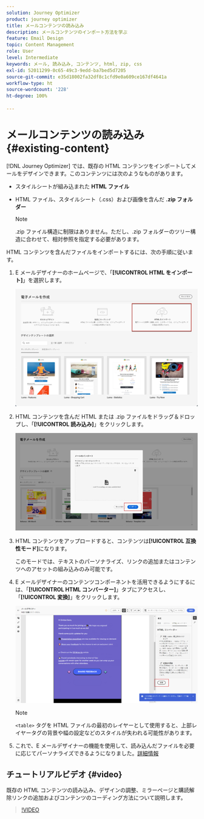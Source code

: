 ```yaml
---
solution: Journey Optimizer
product: journey optimizer
title: メールコンテンツの読み込み
description: メールコンテンツのインポート方法を学ぶ
feature: Email Design
topic: Content Management
role: User
level: Intermediate
keywords: メール, 読み込み, コンテンツ, html, zip, css
exl-id: 52011299-0c65-49c3-9edd-ba7bed5d7205
source-git-commit: e35d18002fa32df8c1cfd9e0a609ce167df4641a
workflow-type: ht
source-wordcount: '228'
ht-degree: 100%

---
```


# メールコンテンツの読み込み {#existing-content}

[!DNL Journey Optimizer] では、既存の HTML コンテンツをインポートしてメールをデザインできます。このコンテンツには次のようなものがあります。

* スタイルシートが組み込まれた **HTML ファイル**
* HTML ファイル、スタイルシート（.css）および画像を含んだ **.zip フォルダー**

  >[!NOTE]
  >
  >.zip ファイル構造に制限はありません。ただし、.zip フォルダーのツリー構造に合わせて、相対参照を指定する必要があります。

HTML コンテンツを含んだファイルをインポートするには、次の手順に従います。

1. E メールデザイナーのホームページで、「**[!UICONTROL HTML をインポート]**」を選択します。

   ![](assets/import-html_2.png)

1. HTML コンテンツを含んだ HTML または .zip ファイルをドラッグ＆ドロップし、「**[!UICONTROL 読み込み]**」をクリックします。

   ![](assets/html-imported_2.png)

1. HTML コンテンツをアップロードすると、コンテンツは&#x200B;**[!UICONTROL 互換性モード]**&#x200B;になります。

   このモードでは、テキストのパーソナライズ、リンクの追加またはコンテンツへのアセットの組み込みのみ可能です。

1. E メールデザイナーのコンテンツコンポーネントを活用できるようにするには、「**[!UICONTROL HTML コンバーター]**」タブにアクセスし、「**[!UICONTROL 変換]**」をクリックします。

   ![](assets/html-imported.png)

   >[!NOTE]
   >
   > `<table>` タグを HTML ファイルの最初のレイヤーとして使用すると、上部レイヤータグの背景や幅の設定などのスタイルが失われる可能性があります。

1. これで、E メールデザイナーの機能を使用して、読み込んだファイルを必要に応じてパーソナライズできるようになりました。[詳細情報](content-from-scratch.md)

## チュートリアルビデオ {#video}

既存の HTML コンテンツの読み込み、デザインの調整、ミラーページと購読解除リンクの追加およびコンテンツのコーディング方法について説明します。

>[!VIDEO](https://video.tv.adobe.com/v/334102?quality=12)
